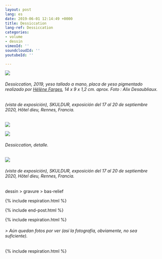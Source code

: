 ```yaml
---
layout: post
lang: es
date: 2019-06-01 12:14:49 +0000
title: Dessiccation
lang-ref: Dessiccation
categories:
- volume
- dessin
vimeoId: ''
soundcloudId: ''
youtubeId: ''

---
```

![](/mepierdoparaver/imgs/disseccation-01.jpg)

###### _Dessiccation_, 2019, yeso tallado a mano, placa de yeso pigmentado realizado por [Hélène Farges](http://base.ddab.org/helene-farges), 14 x 9 x 1,2 cm. aprox. Foto : Alix Desaubliaux.

###### (vista de exposición), _SKULDUR_, exposición del 17 al 20 de septiembre 2020, Hôtel dieu, Rennes, Francia.

![](/mepierdoparaver/imgs/disseccation-02.jpg)

![](/mepierdoparaver/imgs/disseccation-03.jpg)

###### _Dessiccation_, detalle.

![](/mepierdoparaver/imgs/disseccation-04.jpg)

###### (vista de exposición), _SKULDUR_, exposición del 17 al 20 de septiembre 2020, Hôtel dieu, Rennes, Francia.

dessin > gravure > bas-relief

{% include respiration.html %}

{% include end-post.html %}

{% include respiration.html %}

###### _> Aún quedan fotos por ver (así la fotografía, obviamente, no sea suficiente)._

{% include respiration.html %}